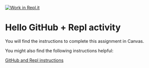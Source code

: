 [![Work in Repl.it](https://classroom.github.com/assets/work-in-replit-14baed9a392b3a25080506f3b7b6d57f295ec2978f6f33ec97e36a161684cbe9.svg)](https://classroom.github.com/online_ide?assignment_repo_id=2942990&assignment_repo_type=AssignmentRepo)
# Hello GitHub + Repl activity

You will find the instructions to complete this assignment in Canvas. 

You might also find the following instructions helpful:

[GitHub and Repl instructions](https://www.dee.auckland.ac.nz/teaching/tutorials/github-repl) 

